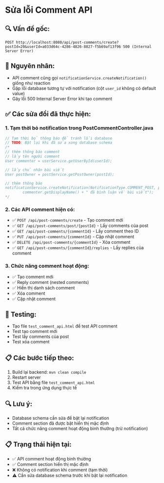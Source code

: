 # Sửa lỗi Comment API

## 🔍 **Vấn đề gốc:**
```
POST http://localhost:8080/api/post-comments/create?postId=20&userId=a033d64c-4286-4826-8827-f5b69af13f96 500 (Internal Server Error)
```

## 🔧 **Nguyên nhân:**
- API comment cũng gọi `notificationService.createNotification()` giống như reaction
- Gặp lỗi database tương tự với notification (cột `user_id` không có default value)
- Gây lỗi 500 Internal Server Error khi tạo comment

## ✅ **Các sửa đổi đã thực hiện:**

### 1. **Tạm thời bỏ notification trong PostCommentController.java**
```java
// Tạm thời bỏ thông báo để tránh lỗi database
// TODO: Bật lại khi đã sửa xong database schema
/*
// thêm thông báo comment
// lấy tên người comment
User commenter = userService.getUserById(userId);

// lấy chủ nhân bài viết
User postOwner = postService.getPostOwner(postId);

// thêm thông báo
notificationService.createNotification(NotificationType.COMMENT_POST, postOwner,
        commenter.getDisplayName() + " đã bình luận về bài viết");
*/
```

### 2. **Các API comment hiện có:**
- ✅ `POST /api/post-comments/create` - Tạo comment mới
- ✅ `GET /api/post-comments/post/{postId}` - Lấy comments của post
- ✅ `GET /api/post-comments/{commentId}` - Lấy comment theo ID
- ✅ `PUT /api/post-comments/{commentId}` - Cập nhật comment
- ✅ `DELETE /api/post-comments/{commentId}` - Xóa comment
- ✅ `GET /api/post-comments/{commentId}/replies` - Lấy replies của comment

### 3. **Chức năng comment hoạt động:**
- ✅ Tạo comment mới
- ✅ Reply comment (nested comments)
- ✅ Hiển thị danh sách comment
- ✅ Xóa comment
- ✅ Cập nhật comment

## 🧪 **Testing:**
- Tạo file `test_comment_api.html` để test API comment
- Test tạo comment mới
- Test lấy comments của post
- Test xóa comment

## 📋 **Các bước tiếp theo:**
1. Build lại backend: `mvn clean compile`
2. Restart server
3. Test API bằng file `test_comment_api.html`
4. Kiểm tra trong ứng dụng thực tế

## 🔍 **Lưu ý:**
- Database schema cần sửa để bật lại notification
- Comment section đã được bật hiển thị mặc định
- Tất cả chức năng comment hoạt động bình thường (trừ notification)

## 📋 **Trạng thái hiện tại:**
- ✅ API comment hoạt động bình thường
- ✅ Comment section hiển thị mặc định
- ❌ Không có notification khi comment (tạm thời)
- ⚠️ Cần sửa database schema trước khi bật lại notification
